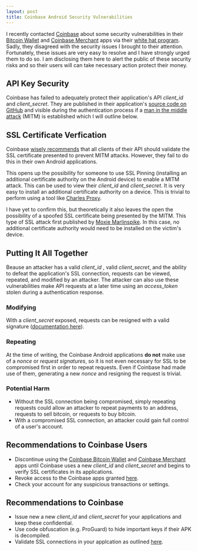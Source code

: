 ```yaml
---
layout: post
title: Coinbase Android Security Vulnerabilities
---
```


I recently contacted [Coinbase](https://www.coinbase.com) about some security vulnerabilities in their [Bitcoin Wallet](https://play.google.com/store/apps/details?id=com.coinbase.android) and [Coinbase Merchant](https://play.google.com/store/apps/details?id=com.coinbase.android.merchant) apps via their [white hat program](https://coinbase.com/whitehat). Sadly, they disagreed with the security issues I brought to their attention. Fortunately, these issues are very easy to resolve and I have strongly urged them to do so. I am disclosing them here to alert the public of these security risks and so their users will can take necessary action protect their money.

## API Key Security
Coinbase has failed to adequately protect their application's API *client_id* and *client_secret*. They are published in their application's [source code on GitHub](https://github.com/coinbase/coinbase-android) and visible during the authentication process if a [man in the middle attack](http://en.wikipedia.org/wiki/Man-in-the-middle_attack) (MITM) is established which I will outline below.

## SSL Certificate Verfication
Coinbase [wisely recommends](https://coinbase.com/docs/api/authentication#security) that all clients of their API should validate the SSL certificate presented to prevent MITM attacks. However, they fail to do this in their own Android applications.

This opens up the possibility for someone to use SSL Pinning (installing an additional certificate authority on the Android device) to enable a MITM attack. This can be used to view their *client_id* and *client_secret*. It is very easy to install an additional certificate authority on a device. This is trivial to perform using a tool like [Charles Proxy](http://www.charlesproxy.com/).

I have yet to confirm this, but theoretically it also leaves the open the possibility of a spoofed SSL certificate being presented by the MITM. This type of SSL attack first published by [Moxie Marlinspike](http://www.thoughtcrime.org/papers/null-prefix-attacks.pdf). In this case, no additional certificate authority would need to be installed on the victim's device.

## Putting It All Together
Beause an attacker has a valid *client_id* , valid *client_secret*, and the ability to defeat the application's SSL connection, requests can be viewed, repeated, and modified by an attacker. The attacker can also use these vulnerabilities make API requests at a later time using an *access_token* stolen during a authentication response.

### Modifying
With a *client_secret* exposed, requests can be resigned with a valid signature ([documentation here](https://coinbase.com/docs/api/authentication#hmac)).

### Repeating
At the time of writing, the Coinbase Android applications **do not** make use of a *nonce* or *request signatures*, so it is not even necessary for SSL to be compromised first in order to repeat requests. Even if Coinbase had made use of them, generating a new *nonce* and resigning the request is trivial.

### Potential Harm
* Without the SSL connection being compromised, simply repeating requests could allow an attacker to repeat payments to an address, requests to sell bitcoin, or requests to buy bitcoin.
* With a compromised SSL connection, an attacker could gain full control of a user's account.

## Recommendations to Coinbase Users
* Discontinue using the [Coinbase Bitcoin Wallet](https://play.google.com/store/apps/details?id=com.coinbase.android) and [Coinbase Merchant](https://play.google.com/store/apps/details?id=com.coinbase.android.merchant) apps until Coinbase uses a new *client_id* and *client_secret* and begins to verify SSL certificates in its applications.
* Revoke access to the Coinbase apps granted [here](https://coinbase.com/account/applications).
* Check your account for any suspicious transactions or settings.

## Recommendations to Coinbase
* Issue new a new *client_id* and *client_secret* for your applications and keep these confidential.
* Use code obfuscation (e.g. ProGuard) to hide important keys if their APK is decompiled.
* Validate SSL connections in your applcation as outlined [here](http://developer.android.com/training/articles/security-ssl.html).